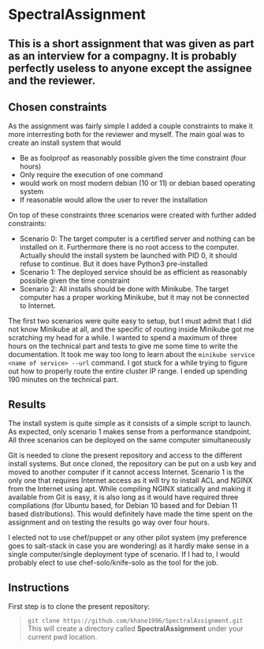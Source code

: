 # SpectralAssignment


**This is a short assignment that was given as part as an interview for a compagny.
It is probably perfectly useless to anyone except the assignee and the reviewer.**
--------------------

## Chosen constraints 
As the assignment was fairly simple I added a couple constraints to make it more interresting both for the reviewer and myself. 
The main goal was to create an install system that would
- Be as foolproof as reasonably possible given the time constraint (four hours)
- Only require the execution of one command
- would work on most modern debian (10 or 11) or debian based operating system
- If reasonable would allow the user to rever the installation

On top of these constraints three scenarios were created with further added constraints:
- Scenario 0: The target computer is a certified server and nothing can be installed on it. Furthermore there is no root access to the computer. Actually should the install system be launched with PID 0, it should refuse to continue. But it does have Python3 pre-installed
- Scenario 1: The deployed service should be as efficient as reasonably possible given the time constraint
- Scenario 2: All installs should be done with Minikube. The target computer has a proper working Minikube, but it may not be connected to Internet.

The first two scenarios were quite easy to setup, but I must admit that I did not know Minikube at all, and the specific of routing inside Minikube got me scratching my head for a while. I wanted to spend a maximum of three hours on the technical part and tests to give me some time to write the documentation. It took me way too long to learn about the ` minikube service <name of service> --url ` command. I got stuck for a while trying to figure out how to properly route the entire cluster IP range. I ended up spending 190 minutes on the technical part.

## Results
The install system is quite simple as it consists of a simple script to launch.
As expected, only scenario 1 makes sense from a performance standpoint.
All three scenarios can be deployed on the same computer simultaneously

Git is needed to clone the present repository and access to the different install systems. But once cloned, the repository can be put on a usb key and moved to another computer if it cannot access Internet.
Scenario 1 is the only one that requires Internet access as it will try to install ACL and NGINX from the Internet using apt. While compiling NGINX statically and making it available from Git is easy, it is also long as it would have required three compilations (for Ubuntu based, for Debian 10 based and for Debian 11 based distributions). This would definitely have made the time spent on the assignment and on testing the results go way over four hours.

I elected not to use chef/puppet or any other pilot system (my preference goes to salt-stack in case you are wondering) as it hardly make sense in a single computer/single deployment type of scenario. If I had to, I would probably elect to use chef-solo/knife-solo as the tool for the job. 

## Instructions
First step is to clone the present repository:
> ` git clone https://github.com/khane1996/SpectralAssignment.git `
This will create a directory called **SpectralAssignment** under your current pwd location.

